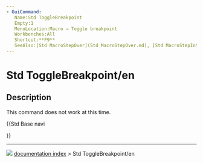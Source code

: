 ```yaml
---
- GuiCommand:
   Name:Std ToggleBreakpoint
   Empty:1
   MenuLocation:Macro → Toggle breakpoint
   Workbenches:All
   Shortcut:**F9**
   SeeAlso:[Std MacroStepOver](Std_MacroStepOver.md), [Std MacroStepInto](Std_MacroStepInto.md)
---
```


# Std ToggleBreakpoint/en

## Description

This command does not work at this time.





{{Std Base navi

}}



---
![](images/Button_right.svg) [documentation index](../README.md) > Std ToggleBreakpoint/en
